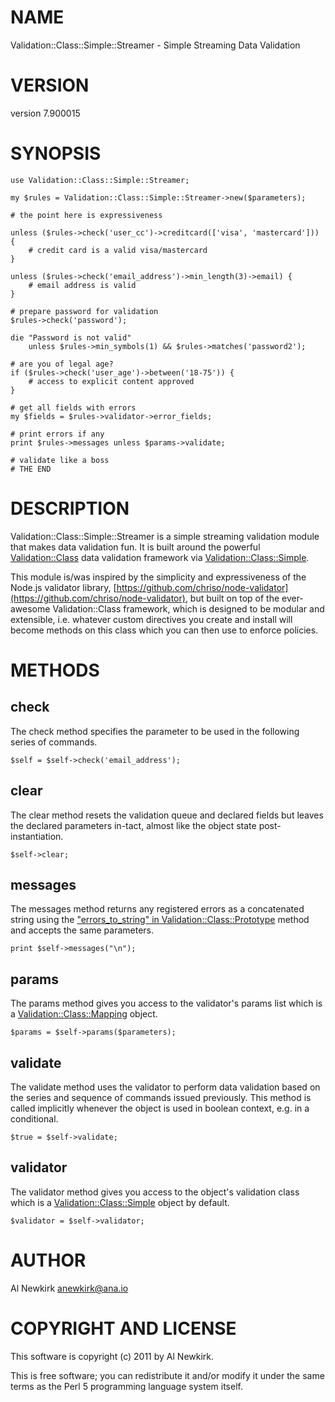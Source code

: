 # NAME

Validation::Class::Simple::Streamer - Simple Streaming Data Validation

# VERSION

version 7.900015

# SYNOPSIS

    use Validation::Class::Simple::Streamer;

    my $rules = Validation::Class::Simple::Streamer->new($parameters);

    # the point here is expressiveness

    unless ($rules->check('user_cc')->creditcard(['visa', 'mastercard'])) {
        # credit card is a valid visa/mastercard
    }

    unless ($rules->check('email_address')->min_length(3)->email) {
        # email address is valid
    }

    # prepare password for validation
    $rules->check('password');

    die "Password is not valid"
        unless $rules->min_symbols(1) && $rules->matches('password2');

    # are you of legal age?
    if ($rules->check('user_age')->between('18-75')) {
        # access to explicit content approved
    }

    # get all fields with errors
    my $fields = $rules->validator->error_fields;

    # print errors if any
    print $rules->messages unless $params->validate;

    # validate like a boss
    # THE END

# DESCRIPTION

Validation::Class::Simple::Streamer is a simple streaming validation module
that makes data validation fun. It is built around the powerful
[Validation::Class](http://search.cpan.org/perldoc?Validation::Class) data validation framework via [Validation::Class::Simple](http://search.cpan.org/perldoc?Validation::Class::Simple).

This module is/was inspired by the simplicity and expressiveness of the Node.js
validator library, [https://github.com/chriso/node-validator](https://github.com/chriso/node-validator), but built on top
of the ever-awesome Validation::Class framework, which is designed to be modular
and extensible, i.e. whatever custom directives you create and install will
become methods on this class which you can then use to enforce policies.

# METHODS

## check

The check method specifies the parameter to be used in the following series of
commands.

    $self = $self->check('email_address');

## clear

The clear method resets the validation queue and declared fields but leaves the
declared parameters in-tact, almost like the object state post-instantiation.

    $self->clear;

## messages

The messages method returns any registered errors as a concatenated string using
the ["errors\_to\_string" in Validation::Class::Prototype](http://search.cpan.org/perldoc?Validation::Class::Prototype#errors\_to\_string) method and accepts the same
parameters.

    print $self->messages("\n");

## params

The params method gives you access to the validator's params list which is a
[Validation::Class::Mapping](http://search.cpan.org/perldoc?Validation::Class::Mapping) object.

    $params = $self->params($parameters);

## validate

The validate method uses the validator to perform data validation based on
the series and sequence of commands issued previously. This method is called
implicitly whenever the object is used in boolean context, e.g. in a conditional.

    $true = $self->validate;

## validator

The validator method gives you access to the object's validation class which is
a [Validation::Class::Simple](http://search.cpan.org/perldoc?Validation::Class::Simple) object by default.

    $validator = $self->validator;

# AUTHOR

Al Newkirk <anewkirk@ana.io>

# COPYRIGHT AND LICENSE

This software is copyright (c) 2011 by Al Newkirk.

This is free software; you can redistribute it and/or modify it under
the same terms as the Perl 5 programming language system itself.
